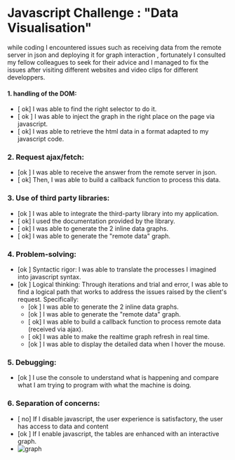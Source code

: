 # Javascript Challenge : "Data Visualisation"

while coding I encountered issues such as receiving data from the remote server in json and deploying it for graph interaction , fortunately I consulted my fellow colleagues to seek for their advice and I managed to fix the issues after visiting different websites and video clips for different developpers.

#### 1. handling of the DOM:

- [ ok] I was able to find the right selector to do it.
- [ ok ] I was able to inject the graph in the right place on the page via javascript.
- [ ok] I was able to retrieve the html data in a format adapted to my javascript code.

### 2. Request ajax/fetch:

- [ok ] I was able to receive the answer from the remote server in json.
- [ ok] Then, I was able to build a callback function to process this data.

### 3. Use of **third party libraries**:

- [ok ] I was able to integrate the third-party library into my application.
- [ ok] I used the documentation provided by the library.
- [ ok] I was able to generate the 2 inline data graphs.
- [ ok] I was able to generate the "remote data" graph.

### 4. Problem-solving:

- [ok ] Syntactic rigor: I was able to translate the processes I imagined into javascript syntax.
- [ok ] Logical thinking: Through iterations and trial and error, I was able to find a logical path that works to address the issues raised by the client's request. Specifically:
  - [ok ] I was able to generate the 2 inline data graphs.
  - [ok ] I was able to generate the "remote data" graph.
  - [ ok] I was able to build a callback function to process remote data (received via ajax).
  - [ ok] I was able to make the realtime graph refresh in real time.
  - [ok ] I was able to display the detailed data when I hover the mouse.

### 5. Debugging:

- [ok ] I use the console to understand what is happening and compare what I am trying to program with what the machine is doing.

### 6. Separation of concerns:

- [ no] If I disable javascript, the user experience is satisfactory, the user has access to data and content
- [ok ] If I enable javascript, the tables are enhanced with an interactive graph.
- ![graph](https://user-images.githubusercontent.com/90928514/141811618-2d64798e-3f9a-4b4b-9c5d-43c33b39f48b.png)

